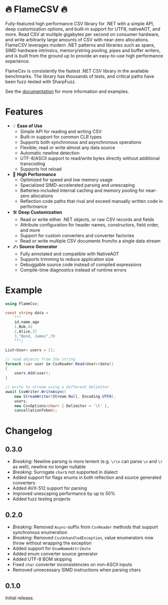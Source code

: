 ﻿# 🔥 FlameCSV 🔥

Fully-featured high performance CSV library for .NET with a simple API, deep customization options,
and built-in support for UTF8, nativeAOT, and more. Read CSV at multiple gigabytes per second on consumer hardware,
and write arbitrarily large amounts of CSV with near-zero allocations. FlameCSV leverages modern .NET patterns and
libraries such as spans, SIMD hardware intrinsics, memory/string pooling, pipes and buffer writers, and
is built from the ground up to provide an easy-to-use high performance experience.

FlameCsv is consistently the fastest .NET CSV library in the available benchmarks.
The library has thousands of tests, and critical paths have been fuzz-tested with SharpFuzz.

See the [documentation](https://ovska.github.io/FlameCsv) for more information and examples.

# Features

- 💡 **Ease of Use**
    - Simple API for reading and writing CSV
    - Built-in support for common CLR types
    - Supports both synchronous and asynchronous operations
    - Flexible; read or write almost any data source
    - Automatic newline detection
    - UTF-8/ASCII support to read/write bytes directly without additional transcoding
    - Supports hot reload
- 🚀 **High Performance**
    - Optimized for speed and low memory usage
    - Specialized SIMD-accelerated parsing and unescaping
    - Batteries-included internal caching and memory pooling for near-zero allocations
    - Reflection code paths that rival and exceed manually written code in performance
- 🛠️ **Deep Customization**
    - Read or write either .NET objects, or raw CSV records and fields
    - Attribute configuration for header names, constructors, field order, and more
    - Support for custom converters and converter factories
    - Read or write multiple CSV documents from/to a single data stream
- ✍️ **Source Generator**
    - Fully annotated and compatible with NativeAOT
    - Supports trimming to reduce application size
    - Debuggable source code instead of compiled expressions
    - Compile-time diagnostics instead of runtime errors

# Example

```cs
using FlameCsv;

const string data =
    """
    id,name,age
    1,Bob,42
    2,Alice,37
    3,"Bond, James",39
    """;

List<User> users = [];

// read objects from the string
foreach (var user in CsvReader.Read<User>(data))
{
    users.Add(user);
}

// write to stream using a different delimiter
await CsvWriter.WriteAsync(
    new StreamWriter(Stream.Null, Encoding.UTF8),
    users,
    new CsvOptions<char> { Delimiter = '\t' },
    cancellationToken);
```

# Changelog

## 0.3.0

- *Breaking:* Newline parsing is more lenient (e.g. `\r\n` can parse `\n` and `\r` as well), newline no longer nullable
- *Breaking:* Surrogate `char`s not supported in dialect
- Added support for flags enums in both reflection and source generated converters
- Added AVX-512 support for parsing
- Improved unescaping performance by up to 50%
- Added fuzz testing projects

## 0.2.0

- *Breaking:* Removed `Async`-suffix from `CsvReader` methods that support synchronous enumeration
- *Breaking:* Removed `CsvUnhandledException`, value enumerators now throw without wrapping the exception
- Added support for `EnumNameAttribute`
- Added enum converter source generator
- Added UTF-8 BOM skipping
- Fixed `char` converter inconsistencies on non-ASCII inputs
- Removed unnecessary SIMD instructions when parsing chars

## 0.1.0

Initial release.
